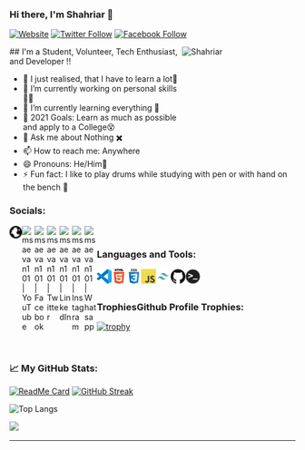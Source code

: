 ### Hi there, I'm Shahriar 👋

[![Website](https://img.shields.io/website?label=msaevan.com&style=for-the-badge&url=https%3A%2F%2Fmsaevan.com)](https://msaevan.com)
[![Twitter Follow](https://img.shields.io/twitter/follow/msaevan101?color=1DA1F2&logo=twitter&style=for-the-badge)](https://twitter.com/intent/follow?original_referer=https%3A%2F%2Fgithub.com%2Fmsaevan101&screen_name=msaevan101)
[![Facebook Follow](https://img.shields.io/badge/Facebook-white?/facebook/follow/shahriarazadevan?style=flat&logo=Facebook)](https://facebook.com/shahriarazadevan)

<img align="right" alt="Shahriar" src="https://msaevan.com/msa.png" width="200px" height="150px"/>
## I'm a Student, Volunteer, Tech Enthusiast, and Developer !!

- 🔭 I just realised, that I have to learn a lot🙊
- 🔭 I’m currently working on personal skills👩‍💻
- 🌱 I’m currently learning everything 🤣
- 🥅 2021 Goals: Learn as much as possible and apply to a College😵
- 💬 Ask me about Nothing ✖️
- 📫 How to reach me: Anywhere
- 😄 Pronouns: He/Him🧍
- ⚡ Fun fact: I like to play drums while studying with pen or with hand on the bench 🥁


### Socials:

[<img align="left" alt="msaevan.com" width="22px" src="https://raw.githubusercontent.com/iconic/open-iconic/master/svg/globe.svg" />][website]
[<img align="left" alt="msaevan101 | YouTube" width="22px" src="https://cdn.jsdelivr.net/npm/simple-icons@v3/icons/youtube.svg" />][youtube]
[<img align="left" alt="msaevan101 | Facebook" width="22px" src="https://cdn.jsdelivr.net/npm/simple-icons@v3/icons/facebook.svg" />][facebook]
[<img align="left" alt="msaevan101 | Twitter" width="22px" src="https://cdn.jsdelivr.net/npm/simple-icons@v3/icons/twitter.svg" />][twitter]
[<img align="left" alt="msaevan101 | LinkedIn" width="22px" src="https://cdn.jsdelivr.net/npm/simple-icons@v3/icons/linkedin.svg" />][linkedin]
[<img align="left" alt="msaevan101 | Instagram" width="22px" src="https://cdn.jsdelivr.net/npm/simple-icons@v3/icons/instagram.svg" />][instagram]
[<img align="left" alt="msaevan101 | Whatsapp" width="22px" src="https://cdn.jsdelivr.net/npm/simple-icons@3.13.0/icons/whatsapp.svg" />][Whatsapp]

<br />

### Languages and Tools:

<img align="left" alt="Visual Studio Code" width="26px" src="https://raw.githubusercontent.com/github/explore/80688e429a7d4ef2fca1e82350fe8e3517d3494d/topics/visual-studio-code/visual-studio-code.png" />
<img align="left" alt="HTML5" width="26px" src="https://raw.githubusercontent.com/github/explore/80688e429a7d4ef2fca1e82350fe8e3517d3494d/topics/html/html.png" />
<img align="left" alt="CSS3" width="26px" src="https://raw.githubusercontent.com/github/explore/80688e429a7d4ef2fca1e82350fe8e3517d3494d/topics/css/css.png" />
<img align="left" alt="JavaScript" width="26px" src="https://raw.githubusercontent.com/github/explore/80688e429a7d4ef2fca1e82350fe8e3517d3494d/topics/javascript/javascript.png" />
<img align="left" alt="Terminal" width="26px" src="https://raw.githubusercontent.com/github/explore/80688e429a7d4ef2fca1e82350fe8e3517d3494d/topics/tailwind/tailwind.png" />
<img align="left" alt="GitHub" width="26px" src="https://raw.githubusercontent.com/github/explore/78df643247d429f6cc873026c0622819ad797942/topics/github/github.png" />
<img align="left" alt="Terminal" width="26px" src="https://raw.githubusercontent.com/github/explore/80688e429a7d4ef2fca1e82350fe8e3517d3494d/topics/terminal/terminal.png" />


<br/><br/>

### TrophiesGithub Profile Trophies:
[![trophy](https://github-profile-trophy.vercel.app/?username=msaevan101&theme=discord&no-bg=true)](https://github.com/msaevan101/github-profile-trophy)

<br/>

### 📈 My GitHub Stats:

[![ReadMe Card](https://github-readme-stats.vercel.app/api?username=msaevan101&show_icons=true)](https://github.com/msaevan101)
[![GitHub Streak](https://github-readme-streak-stats.herokuapp.com/?user=msaevan101&theme=light)](https://git.io/streak-stats)
<p align="center'> 
          
 [![Top Langs](https://github-readme-stats.vercel.app/api/top-langs/?username=msaevan101&layout=compact&theme=light)](https://github.com/msaevan101/github-readme-stats) 
          
 </p>
<a href="https://github.com/msaevan101/github-readme-activity-graph">
    <img src="https://activity-graph.herokuapp.com/graph?username=msaevan101&theme=blue&hide_border=true">

---
[website]: https://msaevan.com
[twitter]: https://twitter.com/msaevan101
[youtube]: https://www.youtube.com/c/ShahriarAzadEvan
[instagram]: https://instagram.com/msaevan101
[linkedin]: https://linkedin.com/in/msaevan101
[Whatsapp]: https://wa.me/01533784413
[facebook]: https://facebook.com/shahriarazadevan
